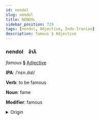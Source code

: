 ```yaml
---
id: nendol
slug: nendol
title: NENDOL
sidebar_position: 729
tags: [nendol, Adjective, Indo-Iranian]
description: famous § Adjective
---
```


### nendol&emsp;<span kind="abugida">ƨ̃ɿʌ͊</span>

*famous* **§** [Adjective](../../tags/Adjective)

**IPA**: /ˈnɛn.dɑl/

**Verb**: to be famous

**Noun**: fame

**Modifier**: famous

<details>
    <summary>Origin</summary>
    Persian نامدار nâmdâr /nɑːm'dɑːɾ/<br/>
    <em>Indo-Iranian Language Family</em>
</details>